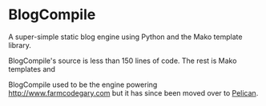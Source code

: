 # BlogCompile
A super-simple static blog engine using Python and the Mako template library.

BlogCompile's source is less than 150 lines of code. The rest is Mako templates and 

BlogCompile used to be the engine powering http://www.farmcodegary.com but it has since been moved over to [Pelican](http://blog.getpelican.com/).
